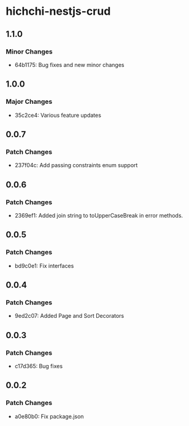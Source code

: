 # hichchi-nestjs-crud

## 1.1.0

### Minor Changes

- 64b1175: Bug fixes and new minor changes

## 1.0.0

### Major Changes

- 35c2ce4: Various feature updates

## 0.0.7

### Patch Changes

- 237f04c: Add passing constraints enum support

## 0.0.6

### Patch Changes

- 2369ef1: Added join string to toUpperCaseBreak in error methods.

## 0.0.5

### Patch Changes

- bd9c0e1: Fix interfaces

## 0.0.4

### Patch Changes

- 9ed2c07: Added Page and Sort Decorators

## 0.0.3

### Patch Changes

- c17d365: Bug fixes

## 0.0.2

### Patch Changes

- a0e80b0: Fix package.json

